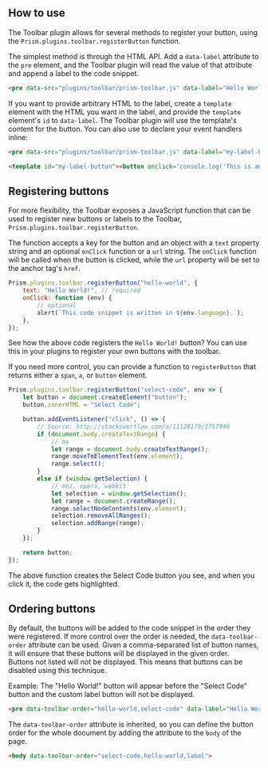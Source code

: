 <section data-toolbar-order="select-code,hello-world,label">

# How to use

The Toolbar plugin allows for several methods to register your button, using the `Prism.plugins.toolbar.registerButton` function.

The simplest method is through the HTML API. Add a `data-label` attribute to the `pre` element, and the Toolbar plugin will read the value of that attribute and append a label to the code snippet.

```html { data-label="Hello World!" }
<pre data-src="plugins/toolbar/prism-toolbar.js" data-label="Hello World!"></pre>
```

If you want to provide arbitrary HTML to the label, create a `template` element with the HTML you want in the label, and provide the `template` element's `id` to `data-label`. The Toolbar plugin will use the template's content for the button. You can also use to declare your event handlers inline:

```html { data-label="my-label-button" }
<pre data-src="plugins/toolbar/prism-toolbar.js" data-label="my-label-button"></pre>
```

```html
<template id="my-label-button"><button onclick="console.log('This is an inline-handler');">My button</button></template>
```

## Registering buttons

For more flexibility, the Toolbar exposes a JavaScript function that can be used to register new buttons or labels to the Toolbar, `Prism.plugins.toolbar.registerButton`.

The function accepts a key for the button and an object with a `text` property string and an optional `onClick` function or a `url` string. The `onClick` function will be called when the button is clicked, while the `url` property will be set to the anchor tag's `href`.

```js
Prism.plugins.toolbar.registerButton("hello-world", {
	text: "Hello World!", // required
	onClick: function (env) {
		// optional
		alert(`This code snippet is written in ${env.language}.`);
	},
});
```

See how the above code registers the `Hello World!` button? You can use this in your plugins to register your own buttons with the toolbar.

If you need more control, you can provide a function to `registerButton` that returns either a `span`, `a`, or `button` element.

```js
Prism.plugins.toolbar.registerButton("select-code", env => {
	let button = document.createElement("button");
	button.innerHTML = "Select Code";

	button.addEventListener("click", () => {
		// Source: http://stackoverflow.com/a/11128179/2757940
		if (document.body.createTextRange) {
			// ms
			let range = document.body.createTextRange();
			range.moveToElementText(env.element);
			range.select();
		}
		else if (window.getSelection) {
			// moz, opera, webkit
			let selection = window.getSelection();
			let range = document.createRange();
			range.selectNodeContents(env.element);
			selection.removeAllRanges();
			selection.addRange(range);
		}
	});

	return button;
});
```

The above function creates the Select Code button you see, and when you click it, the code gets highlighted.

## Ordering buttons

By default, the buttons will be added to the code snippet in the order they were registered. If more control over the order is needed, the `data-toolbar-order` attribute can be used. Given a comma-separated list of button names, it will ensure that these buttons will be displayed in the given order.  
Buttons not listed will not be displayed. This means that buttons can be disabled using this technique.

Example: The "Hello World!" button will appear before the "Select Code" button and the custom label button will not be displayed.

```html { data-toolbar-order="hello-world,select-code" data-label="Hello World!" }
<pre data-toolbar-order="hello-world,select-code" data-label="Hello World!"><code></code></pre>
```

The `data-toolbar-order` attribute is inherited, so you can define the button order for the whole document by adding the attribute to the `body` of the page.

```html
<body data-toolbar-order="select-code,hello-world,label">
```

</section>

<template id="my-label-button"><button onclick="console.log('This is an inline-handler');">My button</button></template>
